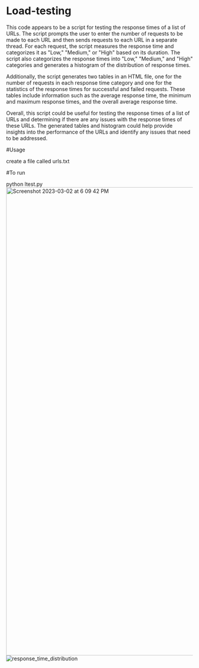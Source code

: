 # Load-testing
This code appears to be a script for testing the response times of a list of URLs. The script prompts the user to enter the number of requests to be made to each URL and then sends requests to each URL in a separate thread. For each request, the script measures the response time and categorizes it as "Low," "Medium," or "High" based on its duration. The script also categorizes the response times into "Low," "Medium," and "High" categories and generates a histogram of the distribution of response times.

Additionally, the script generates two tables in an HTML file, one for the number of requests in each response time category and one for the statistics of the response times for successful and failed requests. These tables include information such as the average response time, the minimum and maximum response times, and the overall average response time.

Overall, this script could be useful for testing the response times of a list of URLs and determining if there are any issues with the response times of these URLs. The generated tables and histogram could help provide insights into the performance of the URLs and identify any issues that need to be addressed.


#Usage 

create a file called urls.txt

#To run

python ltest.py
<img width="1266" alt="Screenshot 2023-03-02 at 6 09 42 PM" src="https://user-images.githubusercontent.com/59091676/222424985-47e8692c-d46c-41b6-a572-923118539df9.png">![response_time_distribution](https://user-images.githubusercontent.com/59091676/222424706-cf57bb7a-3f63-4b9f-803f-5e3ea7220de2.png)
